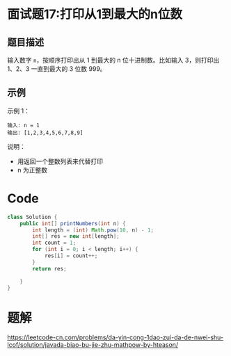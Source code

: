 # 面试题17:打印从1到最大的n位数

## 题目描述

输入数字 `n`，按顺序打印出从 1 到最大的 n 位十进制数。比如输入 3，则打印出 1、2、3 一直到最大的 3 位数 999。

## 示例

示例 1：



```
输入: n = 1
输出: [1,2,3,4,5,6,7,8,9]
```



说明：

- 用返回一个整数列表来代替打印
- n 为正整数

# Code

```java
class Solution {
    public int[] printNumbers(int n) {
        int length = (int) Math.pow(10, n) - 1;
        int[] res = new int[length];
        int count = 1;
        for (int i = 0; i < length; i++) {
            res[i] = count++;
        }
        return res;

    }
}
```

# 题解

https://leetcode-cn.com/problems/da-yin-cong-1dao-zui-da-de-nwei-shu-lcof/solution/javada-biao-bu-jie-zhu-mathpow-by-hteason/